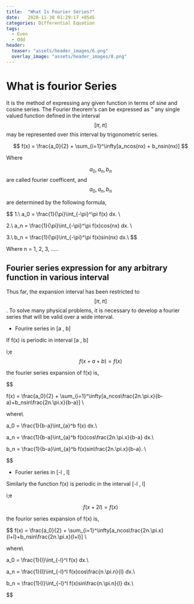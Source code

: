 ```yaml
---
title:  "What Is Fourier Series?"
date:   2020-11-30 01:29:17 +0545
categories: Differential Equation
tags:
  - Even
  - Odd
header:
  teaser: "assets/header_images/6.png"
  overlay_image: "assets/header_images/8.png"
---
```

# What is fourior Series 

It is the method of expressing any given function in terms of sine and cosine series. The Fourier theorem's can be expressed as " any single valued function defined in the interval $$ [\pi,\pi] $$ may be represented over this interval by trigonometric series.

$$
f(x) = \frac{a_0}{2} + \sum_{i=1}^\infty[a_ncos(nx) + b_nsin(nx)]
$$

Where

$$ a_0, a_n , b_n $$  are called fourier coefficent, and  $$ a_0, a_n, b_n $$

are determined by the following formula,

$$
1.\ a_0 = \frac{1}{\pi}\int_{-\pi}^\pi f(x) dx. \\

2.\ a_n = \frac{1}{\pi}\int_{-\pi}^\pi f(x)cos(nx) dx. \\

3.\ b_n = \frac{1}{\pi}\int_{-\pi}^\pi f(x)sin(nx) dx.\\ 
$$

Where  n = 1, 2, 3, .....

## Fourier series expression for any arbitrary function in various interval

Thus far, the expansion interval has been restricted to $$ [\pi , \pi]$$. To solve many physical problems, it is necessary to develop a fourier series that will be valid over a wide interval.

*  Fourire series in [a , b]

If f(x) is periodic in interval [a , b] 

i;e $$ f(x + a + b) = f(x) $$ 

the fourier series expansion of f(x) is,

$$

f(x) = \frac{a_0}{2} + \sum_{i=1}^\infty[a_ncos\frac{2n.\pi.x}{b-a}+b_nsin\frac{2n.\pi.x}{b-a}] \\

where\\

a_0 = \frac{1}{b-a}\int_{a}^b f(x) dx.\\

a_n = \frac{1}{b-a}\int_{a}^b f(x)cos\frac{2n.\pi.x}{b-a} dx.\\

b_n = \frac{1}{b-a}\int_{a}^b f(x)sin\frac{2n.\pi.x}{b-a}. \\

$$ 


* Fourier series in [-l , l]

Similarly the function f(x) is periodic in the interval [-l , l] 

i;e 

$$ f(x + 2l) = f(x) $$

the fourior series expansion of f(x) is,

$$
f(x) = \frac{a_0}{2} + \sum_{i=1}^\infty[a_ncos\frac{2n.\pi.x}{l+l}+b_nsin\frac{2n.\pi.x}{l+l}] \\

where\\

a_0 = \frac{1}{l}\int_{-l}^l f(x) dx.\\

a_n = \frac{1}{l}\int_{-l}^l f(x)cos\frac{n.\pi.n}{l} dx.\\

b_n = \frac{1}{l}\int_{-l}^l f(x)sin\frac{n.\pi.n}{l} dx.\\

$$